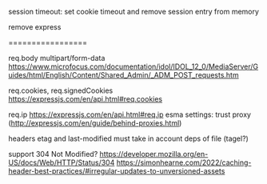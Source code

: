 session timeout: set cookie timeout and remove session entry from memory

remove express

=================

req.body multipart/form-data
  https://www.microfocus.com/documentation/idol/IDOL_12_0/MediaServer/Guides/html/English/Content/Shared_Admin/_ADM_POST_requests.htm

req.cookies, req.signedCookies https://expressjs.com/en/api.html#req.cookies

req.ip https://expressjs.com/en/api.html#req.ip
esma settings: trust proxy (http://expressjs.com/en/guide/behind-proxies.html)

headers etag and last-modified must take in account deps of file (tagel?)

support 304 Not Modified? 
  https://developer.mozilla.org/en-US/docs/Web/HTTP/Status/304
  https://simonhearne.com/2022/caching-header-best-practices/#irregular-updates-to-unversioned-assets
